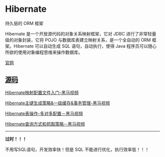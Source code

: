 # Hibernate
持久层的 ORM 框架

Hibernate 是一个开放源代码的对象关系映射框架，它对 JDBC 进行了非常轻量级的对象封装，它将 POJO 与数据库表建立映射关系，是一个全自动的 ORM 框架。Hibernate 可以自动生成 SQL 语句，自动执行，使得 Java 程序员可以随心所欲的使用对象编程思维来操作数据库。

[官网](http://hibernate.org/)

[源码](https://github.com/hibernate)
---
[Hibernate映射配置文件入门-黑马视频](https://www.evernote.com/l/AjjoedYtMA1PsY31f6tKIH0Egit6FotGtjI/)

[Hibernate主键生成策略&一级缓存&事务管理-黑马视频](https://www.evernote.com/l/Aji6H8AiF2lE8rlPiOmpqxmOK8oPB0rq4p8/)

[Hibernate表操作-多对多配置－黑马视频](https://www.evernote.com/l/AjjrARiNvHlAM5EVS_rQ-vqdVXBpjMTdrB8/)

[Hibernate查询方式和抓取策略--黑马视频](https://www.evernote.com/l/Ajgm8NY8_2lDELMdgGzv4f5nZ1vJG4VorYE/)

---

**过时！！！**

不用写SQL语句，开发效率快！但是 SQL 不能进行优化，执行效率低！！！

